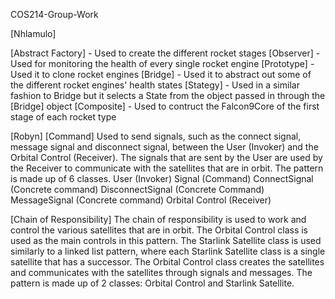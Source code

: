 COS214-Group-Work

[Nhlamulo]

[Abstract Factory] - Used to create the different rocket stages
[Observer] - Used for monitoring the health of every single rocket engine
[Prototype] - Used it to clone rocket engines
[Bridge] - Used it to abstract out some of the different rocket engines' health states
[Stategy] - Used in a similar fashion to Bridge but it selects a State from the object passed in through the [Bridge] object
[Composite] - Used to contruct the Falcon9Core of the first stage of each rocket type


[Robyn]
[Command]
Used to send signals, such as the connect signal, message signal and disconnect signal, between the User (Invoker) and the Orbital Control (Receiver). The signals that are sent by the User are used by the Receiver to communicate with the satellites that are in orbit. The pattern is made up of 6 classes. 
User (Invoker)
Signal (Command)
ConnectSignal (Concrete command)
DisconnectSignal (Concrete Command)
MessageSignal (Concrete command)
Orbital Control (Receiver)

[Chain of Responsibility]
The chain of responsibility is used to work and control the various satellites that are in orbit. The Orbital Control class is used as the main controls in this pattern. The Starlink Satellite class is used similarly to a linked list pattern, where each Starlink Satellite class is a single satellite that has a successor. The Orbital Control class creates the satellites and communicates with the satellites through signals and messages. The pattern is made up of 2 classes:
Orbital Control and Starlink Satellite.
